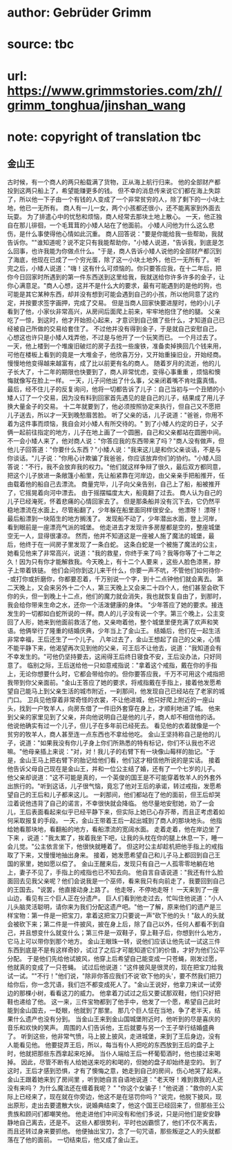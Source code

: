 # author: Gebrüder Grimm
# source: tbc
# url: https://www.grimmstories.com/zh//grimm_tonghua/jinshan_wang
# note: copyright of translation tbc

## 金山王 

古时候，有一个商人的两只船载满了货物，正从海上航行归来。
他的全部财产都投到这两只船上了，希望能赚更多的钱。
但不幸的消息传来说它们都在海上失踪了，所以他一下子由一个有钱的人变成了一个非常贫穷的人，除了剩下的一小块土地，他已一无所有。
商人有一儿一女，两个小孩都还很小，还不能离家到外面去玩耍。
为了排遣心中的忧愁和烦恼，商人经常去那块土地上散心。
一天，他正独自在那儿徘徊，一个毛茸茸的小矮人站在了他面前。
小矮人问他为什么这么悲伤，是什么事使得他心情如此沉重。
商人回答说："要是你能给我一些帮助，我就告诉你。""谁知道呢？说不定只有我能帮助你，"小矮人说道，"告诉我，到底是怎么回事，也许我能为你做点什么。"于是，商人告诉小矮人说他的全部财产都沉到了海底，他现在已成了一个穷光蛋，除了这一小块土地外，他已一无所有了。
听完之后，小矮人说道："嗨！这有什么可烦恼的。你只要答应我，在十二年后，把你今日回家时所遇到的第一件东西送到这里给我，我就送给你许多许多的金子，让你心满意足。"商人心想，这并不是什么大的要求，最有可能遇到的是他的狗，也可能是其它某种东西，却并没有想到可能会遇到自己的小孩，所以他同意了这约定，并按要求签字画押，完成了交易。
但是当商人回家快要进屋时，他的小儿子看到了他，小家伙非常高兴，从房间后面爬上前来，牢牢地抱住了他的腿。
父亲吃了一惊，到这时，他才开始担心起来，才意识到自己做了些什么，才知道自己已经被自己所做的交易给套住了。
不过他并没有得到金子，于是就自己安慰自己，心想这也许只是小矮人戏弄他，不过是与他开了一个玩笑而已。
一个月过去了。
一天，他上楼到一个堆废旧破烂的房子去找一些废铁，准备卖掉换回几个钱来用，可他在楼板上看到的竟是一大堆金子，他欣喜万分，又开始重操旧业，开始经商。
慢慢地他变得越来越富有，成了比以前更有名的商人。
随着岁月的流逝，他的儿子长大了，十二年的期限也快要到了，商人非常忧虑，变得心事重重
，烦恼和懊悔就像写在脸上一样。
一天，儿子问他出了什么事，父亲闭着嘴不肯吐露真情。
最后，经不住儿子的反复询问，他将一切都告诉了儿子：自己当初与一个丑陋的小矮人订了一个交易，因为没有料到回家首先遇见的是自己的儿子，结果成了用儿子换大量金子的交易。
十二年就要到了，他必须按照协定来执行，但自己又不愿把儿子送去，所以才一天到晚愁眉苦脸。
听了父亲的话，儿子说道："爸爸，你用不着为这件事而烦恼，我自会对小矮人有所交待的。"
到了小矮人约定的日子，父子俩一起前往指定的地方，儿子在地上画了一个圆圈，自己和父亲都站在圆圈中间。
不一会小矮人来了，他对商人说："你答应我的东西带来了吗？"商人没有做声，但他儿子回答道："你要什么东西？"小矮人说："我来这儿是和你父亲谈话，不是与你谈话。"儿子说："你用心计欺骗了我爸爸，你应该放弃你们的协约。"小矮人回答说："不行，我不会放弃我的权力。"他们就这样争辩了很久，最后双方都同意，把这个儿子放进一条敞篷小船里，先让船紧靠在河岸边，由父亲亲手把船推开，任由载着他的船自己去漂流。
商量完毕，儿子向父亲告别，自己上了船，船被推开了，它摇晃着向河中漂去。
由于摇摆幅度太大，船竟翻了过去。
商人认为自己的儿子已经淹死，怀着悲痛的心情回家去了。
但是那条船并没有沉下去，它仍然平稳地漂流在水面上，尽管船翻了，少年躲在船里面同样很安全。
他漂呀！ 漂呀！ 最后船漂到一块陌生的地方搁浅了。
发现船不动了，少年潜出水面，登上河岸，看到眼前是一座漂亮气派的城堡。
他走进去才发现许多房屋都是空的，整座城堡空无一人，显得很凄凉。
然而，他并不知道这是一座被人施了魔法的城堡，最后，他终于在一间房子里发现了一条白蛇。
这条白蛇是一个被施了魔法的公主，她看见他来了非常高兴，说道："我的救星，你终于来了吗？我等你等了十二年之久！因为只有你才能解救我。今天晚上，有十二个人要来
，这些人脸色漆黑，脖子上带着铁链。
他们会问你到这儿来干什么，你要一声不吭，不管他们如何待你--或打你或折磨你，你都要忍着，千万别说一个字，到十二点钟他们就会离去。
第二天晚上，又会来另外十二个人，第三天晚上又会来二十四个人，他们甚至会砍下你的头，但一到晚上十二点，他们的魔力就会消失，我也就恢复自由了，到那时，我会给你带来生命之水，还你一个活泼健康的身体。
"少年答应了她的要求。接连发生的一切都如白蛇所说的一样。商人的儿子没有说一个字。第三个晚上，公主变回了人形，她来到他面前救活了他，又亲吻着他，整个城堡里便充满了欢声和笑语。他俩举行了隆重的结婚庆典，少年当上了金山王。
结婚后，他们在一起生活非常幸福，王后还生了一个儿子。
八年过去了，金山王想起了自己的父亲，心情不能平静下来，他渴望再次见到他的父亲，可王后不让他去，说道："我知道会有不幸发生的。"可他仍坚持要去，这闹得王后终日寝食不安，王后没办法，只好同意了。
临别之际，王后送给他一只如意戒指说："拿着这个戒指，戴在你的手指上，无论你想要什么时，它都会带给你的。但你要答应我，千万不可用这个戒指把我带到你父亲面前。"金山王答应了她的要求，将戒指戴在手指上，接着他发愿希望自己能马上到父亲生活的城市附近，一刹那间，他发现自己已经站在了老家的城门口。
卫兵见他穿着非常奇怪的衣裳，不让他进城，他只好爬上附近的一座山头，找到一户牧羊人，向房东借了一件旧外套穿在身上，才顺利地进了城。
他来到父亲的家里见到了父亲，并向他说明自己是他的儿子，商人却不相信他的话。
他说他确实有过一个儿子，但儿子在多年前已经死去。
看见他的衣着就像是一个贫穷的牧羊人，商人甚至连一点东西也不拿给他吃。
金山王坚持称自己是他的儿子，说道："如果我没有你儿子身上你们所熟悉的特有标记，你们不认我也不迟嘛。"他母亲插上来说："对，对！我儿子的右臂下有一块像山莓样的胎记。"于是，金山王马上把右臂下的胎记给他们看，他们这才相信他所说的是实话。
接着他告诉父母自己现在是金山王，并和一位公主结了婚，还有了一个七岁的儿子。
他父亲却说道："这不可能是真的，一个英俊的国王是不可能穿着牧羊人的外套外出旅行的。"听到这话，儿子很气恼，竟忘了他对王后的承诺，转过戒指，发愿希望自己的王后和儿子都来这儿。
一刹那间，他们都站在了他的面前，但王后却哭泣着说他违背了自己的诺言，不幸很快就会降临。
他尽量地安慰她，劝了一会儿，王后表面看起来似乎已经平静下来，但实际上她已心存芥蒂，而且正考虑着如何采取报复的手段。
一天，金山王带着王后一起出城到了商人的那块地头。
他指给她看那块地，看翻船的地方，看船漂流的宽阔水面。
走着走着，他在岸边坐了下来
，说道："我太累了，挨着我坐下吧，让我的头枕在你的腿上休息一下，睡一会儿觉。"公主依言坐下，他很快就睡着了。
但这时公主却趁机把他手指上的戒指取了下来，又慢慢地抽出身来。
接着，她发愿希望自己和儿子马上都回到自己王国的家里，她如愿以偿了。
金山王醒来后，发现只有自己一人孤零零地躺在地上，妻子不见了，手指上的戒指也已不知去向。
他自言自语说道："我还有什么脸面回去见我父亲呢？他们会说我是一个巫师，看来我只有向前走了，我要回到自己的王国去。"说罢，他直接动身上路了。
他走呀，不停地走呀！ 一天来到了一座山边，看见有三个巨人正在分遗产。
巨人们看到他走过去，忙叫住他说道："小人儿头脑灵活聪明，请你来为我们分配这遗产吧。"他一了解，原来他们的遗产是三样宝物：第一件是一把宝刀，拿着这把宝刀只要说一声"砍下他的头！"敌人的头就会被砍下来；第二件是一件披风，披在身上后，除了自己以外，任何人都看不到自己，并且想变什么就变什么；第三件是一双鞋子，穿上鞋子后，你想到什么地方，它马上可以带你到那个地方。
金山王眼珠一转，说他们应该让他先试一试这三件东西到底是不是有这样奇妙，试过了之后才可能知道它们的价值，才好为他们公平分配。
于是他们先给他试披风，他穿上后希望自己能变成一只苍蝇，刚发过愿，他就真的变成了一只苍蝇。
试过后他说道："这件披风是很灵的，现在把宝刀给我试一试。""不行！"他们说，"除非你答应我们不说'砍下他的头'，要不然我们把刀给你后，你一念咒语，我们岂不都变成死人了。"金山王说好，他拿刀来试一试旁边的那棵小树，看看这刀的威力。
他拿着刀试过之后又要试那双鞋，他们只好把鞋也递给了他。
这一来，三件宝物都到了他手中，他发了一个愿，希望自己此时能到金山国去，一眨眼，他就到了那里。
那几个巨人怔在当地，争了老半天，结果什么遗产也没有分到。
当金山王来到金山国城堡附近时，他听到的尽是喜庆的音乐和欢快的笑声。
周围的人们告诉他，王后就要与另一个王子举行结婚盛典了。
听到这些，他非常气愤，马上披上披风，走进城堡，来到了王后身边，没有人能看见他。
他要捉弄王后，所以，每当有仆人把吃的东西放到王后的盘子上时，他就把那些东西拿起来吃掉。
当仆人端给王后一杯葡萄酒时，他也接过来喝掉。
因此，尽管不断有人给她送来吃的和喝的，但她的盘子却始终是空的。
到了这时，王后才感到恐惧，才有了懊悔之意，她走到自己的房间，伤心地哭了起来。
金山王跟着她来到了房间里
，听到她自言自语地说道："老天呀！难到救我的人还没有来吗？
为什么魔法还在缠着我呢？ "
"你这个女骗子！"他说道："救你的人实际上已经来了，现在就在你旁边，他这不是在惩罚你吗？"说完，他脱下披风，现出原形，走出去要遣散大伙，说婚典结束了，他这个国王已经回来了，但那些王公贵族和顾问们都嘲笑他。
他走进他们中间没有和他们多说，只是问他们是安安静静地自己离去，还是不。
这些人都很势利，平时也凶霸惯了，他们不仅不离去，而且还转过身来要抓他。
他便抽出宝刀，念了一句咒语，那些叛逆之人的头就都落在了他的面前。
一切结束后，他又成了金山王。
